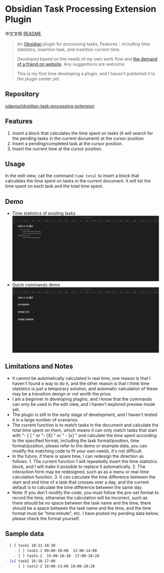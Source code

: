 # Obsidian Task Processing Extension Plugin

中文文档 [README](https://github.com/odayou/obsidian-task-processing-extension/blob/master/README.md)

> An [Obsidian](https://obsidian.md/) plugin for processing tasks, Features：including time statistics, insertion task, and insertion current time.
>
> Developed based on the needs of my own work flow and [the demand of a friend on website](https://forum-zh.obsidian.md/t/topic/30252/4). Any suggestions are welcome.
>
> This is my first time developing a plugin, and I haven't published it to the plugin center yet.

## Repository

[odayou/obsidian-task-processing-extension](https://github.com/odayou/obsidian-task-processing-extension)

## Features

1. Insert a block that calculates the time spent on tasks (it will search for the pending tasks in the current document) at the cursor position.
2. Insert a pending/completed task at the cursor position.
3. Insert the current time at the cursor position.

## Usage

In the edit view, call the command `time total` to insert a block that calculates the time spent on tasks in the current document. It will list the time spent on each task and the total time spent.

## Demo

- Time statistics of existing tasks
![Task time statistics demo](./screen/任务耗时统计演示.gif)
- Quick commands demo
![Task quick editing demo](./screen/任务快捷编辑演示.gif)

## Limitations and Notes

- It cannot be automatically calculated in real time, one reason is that I haven't found a way to do it, and the other reason is that I think time statistics is just a temporary solution, and automatic calculation of these may be a transition design or not worth the price.
- I am a beginner in developing plugins, and I know that the commands can only be used in the edit view, and I haven't explored preview mode yet.
- The plugin is still in the early stage of development, and I haven't tested it in a large number of scenarios.
- The current function is to match tasks in the document and calculate the total time spent on them, which means it can only match tasks that start with "- [ ] " or "- [X] " or " - [x] " and calculate the time spent according to the specified format, including the task format/position, time format/position, please refer to the demo or example data, you can modify the matching code to fit your own needs, it's not difficult.
- In the future, if there is spare time, I can redesign the direction as follows: 1. The current function 1 will repeatedly insert the time statistics block, and I will make it possible to replace it automatically. 2. The interaction form may be redesigned, such as as a menu or real-time calculation function. 3. It can calculate the time difference between the start and end time of a task that crosses over a day, and the current default is to calculate the time difference between the same day.
- Note: If you don't modify the code, you must follow the pre-set format to record the time, otherwise the calculation will be incorrect, such as there should be no space between the task name and the time, there should be a space between the task name and the time, and the time format must be "time:minute", etc. I have posted my pending data below, please check the format yourself.
  
## Sample data

```markdown
- [ ] task1 10:21-10:30
    - [ ] task1-1 09:00-10:00  13:00-14:00
    - [ ] task1-2  15:00-16:10  17:00-18:20
- [x] task2 16:10-17:00
    - [ ] tast2-2 10:00-13:00 19:00-20:20
```
